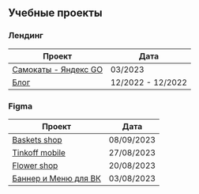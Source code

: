 ## Учебные проекты

### Лендинг
| Проект | Дата |
|--|--|
| <a href="http://kolmykoff.tilda.ws/page32252908.html">Cамокаты - Яндекс GO</a> | 03/2023 |
| <a href="https://kolmykov.github.io/Noemi/">Блог</a> | 12/2022 - 12/2022 |

### Figma
  
| Проект | Дата |
|--|--|
| <a href="https://www.figma.com/proto/3Mc6kKYD6WMgQ6579FfQjH/Homeworks-(08.09.23)?page-id=0%3A1&type=design&node-id=4-2&viewport=437%2C482%2C0.11&t=5dB67K91X0FazGg9-1&scaling=scale-down&starting-point-node-id=4%3A2&mode=design">Baskets shop</a> | 08/09/2023 |
| <a href="https://www.figma.com/proto/06UpZRSUSswhxGcBmbZq5C/Tinkoff-mobile-(27.08.23)?page-id=0%3A1&type=design&node-id=8-481&viewport=278%2C585%2C0.35&t=bs0gOPYMDMxsZQyi-1&scaling=scale-down&starting-point-node-id=1%3A469&mode=design">Tinkoff mobile</a> | 27/08/2023 |
| <a href="https://www.figma.com/proto/YXIdD9Z1yqqvUBbgfzqj4c/Homeworks-(20.08.23)?page-id=0%3A1&type=design&node-id=35-31&viewport=-3826%2C272%2C1.39&t=v8yI35rX5NUEPuOE-1&scaling=min-zoom&starting-point-node-id=54%3A496&mode=design">Flower shop</a> | 20/08/2023 |
| <a href="https://i.pinimg.com/originals/f0/b2/40/f0b240aff419973e78ba9a5e253b0811.png">Баннер и Меню для ВК</a> | 03/08/2023 |
